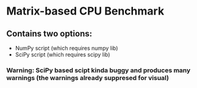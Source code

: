 # Matrix-based CPU Benchmark #

## Contains two options: ##
* NumPy script (which requires numpy lib)
* SciPy script (which requires scipy lib)

### Warning: SciPy based scipt kinda buggy and produces many warnings (the warnings already suppresed for visual) ###
